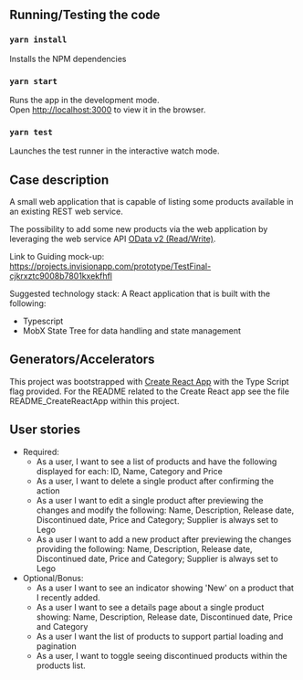 
## Running/Testing the code

### `yarn install`

Installs the NPM dependencies

### `yarn start`

Runs the app in the development mode.<br />
Open [http://localhost:3000](http://localhost:3000) to view it in the browser.

### `yarn test`

Launches the test runner in the interactive watch mode.<br />

## Case description 

A small web application that is capable of listing some products available in an existing REST web service.

The possibility to add some new products via the web application by leveraging the web service API [OData v2 (Read/Write)](https://www.odata.org/odata-services/).

Link to Guiding mock-up: https://projects.invisionapp.com/prototype/TestFinal-cjkrxztc9008b7801kxekfhfl

Suggested technology stack:
A React application that is built with the following:
- Typescript
- MobX State Tree for data handling and state management

## Generators/Accelerators

This project was bootstrapped with [Create React App](https://github.com/facebook/create-react-app) with the Type Script flag provided.
For the README related to the Create React app see the file README_CreateReactApp within this project.

## User stories

- Required:
    - As a user, I want to see a list of products and have the following displayed for each: ID, Name, Category and Price
    - As a user, I want to delete a single product after confirming the action
    - As a user I want to edit a single product after previewing the changes and modify the following: Name, Description, Release date, Discontinued date, Price and Category; Supplier is always set to Lego
    - As a user I want to add a new product after previewing the changes providing the following: Name, Description, Release date, Discontinued date, Price and Category; Supplier is always set to Lego
- Optional/Bonus:
    - As a user I want to see an indicator showing 'New' on a product that I recently added.
    - As a user I want to see a details page about a single product showing: Name, Description, Release date, Discontinued date, Price and Category
    - As a user I want the list of products to support partial loading and pagination
    - As a user, I want to toggle seeing discontinued products within the products list.